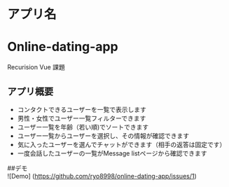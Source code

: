 # アプリ名
# Online-dating-app 
Recurision Vue 課題


## アプリ概要 
- コンタクトできるユーザーを一覧で表示します
- 男性・女性でユーザー一覧フィルターできます
- ユーザー一覧を年齢（若い順)でソートできます
- ユーザー一覧からユーザーを選択し、その情報が確認できます
- 気に入ったユーザーを選んでチャットができます（相手の返答は固定です）
- 一度会話したユーザーの一覧がMessage listページから確認できます

##デモ  
![Demo]
(https://github.com/ryo8998/online-dating-app/issues/1)
